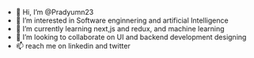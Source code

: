 - 👋 Hi, I’m @Pradyumn23
- 👀 I’m interested in Software enginnering and artificial Intelligence 
- 🌱 I’m currently learning next,js and redux, and machine learning
- 💞️ I’m looking to collaborate on UI and backend development designing
- 📫 reach me on  linkedin and twitter

<!---
Pradyumn23/Pradyumn23 is a ✨ special ✨ repository because its `README.md` (this file) appears on your GitHub profile.
You can click the Preview link to take a look at your changes.
--->
